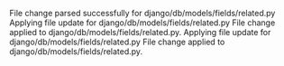 File change parsed successfully for django/db/models/fields/related.py
Applying file update for django/db/models/fields/related.py
File change applied to django/db/models/fields/related.py.
Applying file update for django/db/models/fields/related.py
File change applied to django/db/models/fields/related.py.
